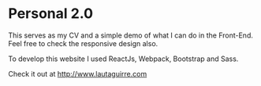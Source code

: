 # Personal 2.0

This serves as my CV and a simple demo of what I can do in the Front-End. Feel free to check the responsive design also.

To develop this website I used ReactJs, Webpack, Bootstrap and Sass.

Check it out at http://www.lautaguirre.com

